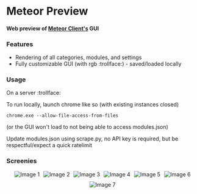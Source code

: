 # Meteor Preview
#### Web preview of [Meteor Client's](https://meteorclient.com/) GUI

### Features
-  Rendering of all categories, modules, and settings
-  Fully customizable GUI (with rgb :trollface:) - saved/loaded locally


### Usage

On a server :trollface:


To run locally, launch chrome like so (with existing instances closed)
```
chrome.exe --allow-file-access-from-files
```
(or the GUI won't load to not being able to access modules.json)


Update modules.json using scrape.py, no API key is required, but be respectful/expect a quick ratelimit
### Screenies
<div style="display: flex; flex-wrap: wrap; gap: 10px; justify-content: center;">
  <img src="https://github.com/user-attachments/assets/1bb0f161-abbd-4413-b871-e815a7285ad6" 
       alt="Image 1" style="max-width: 100%; height: auto;" />
  <img src="https://github.com/user-attachments/assets/b87b1a6a-80e7-43c2-8289-d46f14f7c7f3" 
       alt="Image 2" style="max-width: 100%; height: auto;" />
  <img src="https://github.com/user-attachments/assets/cf6adecf-ebfa-420e-a0be-47591b0971c3" 
       alt="Image 3" style="max-width: 100%; height: auto;" />
  <img src="https://github.com/user-attachments/assets/89ea6428-1cfc-4c27-81de-5307b16045ef" 
       alt="Image 4" style="max-width: 100%; height: auto;" />
  <img src="https://github.com/user-attachments/assets/62c8de02-4049-489a-bbb9-1f27828e534c" 
       alt="Image 5" style="max-width: 100%; height: auto;" />
  <img src="https://github.com/user-attachments/assets/88c188af-2411-4a0e-84a3-1468cae87f4c" 
       alt="Image 6" style="max-width: 100%; height: auto;" />
  <img src="https://github.com/user-attachments/assets/1cd92498-c59e-40d2-b689-5a0ce2027dd5" 
       alt="Image 7" style="max-width: 100%; height: auto;" />
</div>


